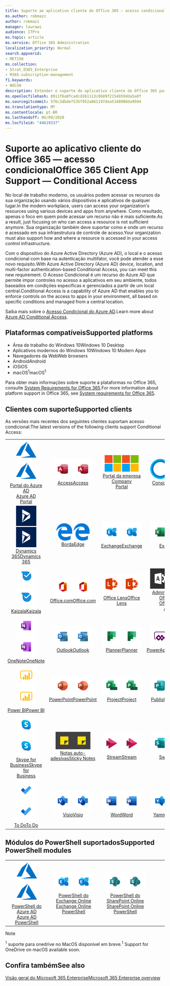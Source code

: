 ```yaml
---
title: Suporte ao aplicativo cliente do Office 365 — acesso condicional
ms.author: robmazz
author: robmazz
manager: laurawi
audience: ITPro
ms.topic: article
ms.service: Office 365 Administration
localization_priority: Normal
search.appverid:
- MET150
ms.collection:
- Strat_O365_Enterprise
- M365-subscription-management
f1.keywords:
- NOCSH
description: Entender o suporte do aplicativo cliente do Office 365 para acesso condicional
ms.openlocfilehash: 8911f6a0fcadcd261113c8b89f2154b59dda5a0f
ms.sourcegitcommit: 576c3dbdef535f952a861197dea5348908da9504
ms.translationtype: MT
ms.contentlocale: pt-BR
ms.lasthandoff: 06/09/2020
ms.locfileid: "44619337"
---
```

# <a name="office-365-client-app-support--conditional-access"></a><span data-ttu-id="9423b-103">Suporte ao aplicativo cliente do Office 365 — acesso condicional</span><span class="sxs-lookup"><span data-stu-id="9423b-103">Office 365 Client App Support — Conditional Access</span></span>

<span data-ttu-id="9423b-104">No local de trabalho moderno, os usuários podem acessar os recursos da sua organização usando vários dispositivos e aplicativos de qualquer lugar.</span><span class="sxs-lookup"><span data-stu-id="9423b-104">In the modern workplace, users can access your organization's resources using various devices and apps from anywhere.</span></span> <span data-ttu-id="9423b-105">Como resultado, apenas o foco em quem pode acessar um recurso não é mais suficiente.</span><span class="sxs-lookup"><span data-stu-id="9423b-105">As a result, just focusing on who can access a resource is not sufficient anymore.</span></span> <span data-ttu-id="9423b-106">Sua organização também deve suportar como e onde um recurso é acessado em sua infraestrutura de controle de acesso.</span><span class="sxs-lookup"><span data-stu-id="9423b-106">Your organization must also support how and where a resource is accessed in your access control infrastructure.</span></span>

<span data-ttu-id="9423b-107">Com o dispositivo do Azure Active Directory (Azure AD), o local e o acesso condicional com base na autenticação multifator, você pode atender a esse novo requisito.</span><span class="sxs-lookup"><span data-stu-id="9423b-107">With Azure Active Directory (Azure AD) device, location, and multi-factor authentication-based Conditional Access, you can meet this new requirement.</span></span> <span data-ttu-id="9423b-108">O Acesso Condicional é um recurso do Azure AD que permite impor controles no acesso a aplicativos em seu ambiente, todos baseados em condições específicas e gerenciados a partir de um local central.</span><span class="sxs-lookup"><span data-stu-id="9423b-108">Conditional Access is a capability of Azure AD that enables you to enforce controls on the access to apps in your environment, all based on specific conditions and managed from a central location.</span></span>

<span data-ttu-id="9423b-109">Saiba mais sobre o [Acesso Condicional do Azure AD](https://docs.microsoft.com/azure/active-directory/conditional-access/).</span><span class="sxs-lookup"><span data-stu-id="9423b-109">Learn more about [Azure AD Conditional Access](https://docs.microsoft.com/azure/active-directory/conditional-access/).</span></span>

## <a name="supported-platforms"></a><span data-ttu-id="9423b-110">Plataformas compatíveis</span><span class="sxs-lookup"><span data-stu-id="9423b-110">Supported platforms</span></span>

 - <span data-ttu-id="9423b-111">Área de trabalho do Windows 10</span><span class="sxs-lookup"><span data-stu-id="9423b-111">Windows 10 Desktop</span></span>
 - <span data-ttu-id="9423b-112">Aplicativos modernos do Windows 10</span><span class="sxs-lookup"><span data-stu-id="9423b-112">Windows 10 Modern Apps</span></span>
 - <span data-ttu-id="9423b-113">Navegadores da Web</span><span class="sxs-lookup"><span data-stu-id="9423b-113">Web browsers</span></span>
 - <span data-ttu-id="9423b-114">Android</span><span class="sxs-lookup"><span data-stu-id="9423b-114">Android</span></span>
 - <span data-ttu-id="9423b-115">iOS</span><span class="sxs-lookup"><span data-stu-id="9423b-115">iOS</span></span>
 - <span data-ttu-id="9423b-116">macOS<sup>1</sup></span><span class="sxs-lookup"><span data-stu-id="9423b-116">macOS<sup>1</sup></span></span>

<span data-ttu-id="9423b-117">Para obter mais informações sobre suporte a plataformas no Office 365, consulte [System Requirements for Office 365](https://products.office.com/office-system-requirements).</span><span class="sxs-lookup"><span data-stu-id="9423b-117">For more information about platform support in Office 365, see [System requirements for Office 365](https://products.office.com/office-system-requirements).</span></span>

## <a name="supported-clients"></a><span data-ttu-id="9423b-118">Clientes com suporte</span><span class="sxs-lookup"><span data-stu-id="9423b-118">Supported clients</span></span>

<span data-ttu-id="9423b-119">As versões mais recentes dos seguintes clientes suportam acesso condicional:</span><span class="sxs-lookup"><span data-stu-id="9423b-119">The latest versions of the following clients support Conditional Access:</span></span>

| | | | | | |
|:---:|:---:|:---:|:---:|:---:|:---:|
| <span data-ttu-id="9423b-120">![Ícone do Azure](media/o365-azure-64x64.png)</span><span class="sxs-lookup"><span data-stu-id="9423b-120">![Azure icon](media/o365-azure-64x64.png)</span></span> <br> [<span data-ttu-id="9423b-121">Portal do Azure AD <br></span><span class="sxs-lookup"><span data-stu-id="9423b-121">Azure AD <br> Portal </span></span>](https://azure.microsoft.com/features/azure-portal/) | <span data-ttu-id="9423b-122">![Ícone do Access](media/o365-access-64x64.png)</span><span class="sxs-lookup"><span data-stu-id="9423b-122">![Access icon](media/o365-access-64x64.png)</span></span> <br> [<span data-ttu-id="9423b-123">Access</span><span class="sxs-lookup"><span data-stu-id="9423b-123">Access</span></span>](https://products.office.com/access) | <span data-ttu-id="9423b-124">![Ícone do portal da empresa](media/o365-microsoft-64x64.png)</span><span class="sxs-lookup"><span data-stu-id="9423b-124">![Company portal icon](media/o365-microsoft-64x64.png)</span></span> <br> [<span data-ttu-id="9423b-125">Portal da empresa <br></span><span class="sxs-lookup"><span data-stu-id="9423b-125">Company <br> Portal </span></span>](https://docs.microsoft.com/intune-user-help/sign-in-to-the-company-portal)  | <span data-ttu-id="9423b-126">![Ícone da Cortana](media/o365-cortana-64x64.png)</span><span class="sxs-lookup"><span data-stu-id="9423b-126">![Cortana icon](media/o365-cortana-64x64.png)</span></span> <br> [<span data-ttu-id="9423b-127">Consome</span><span class="sxs-lookup"><span data-stu-id="9423b-127">Cortana</span></span>](https://www.microsoft.com/cortana) | <span data-ttu-id="9423b-128">![Ícone do Delve](media/o365-delve-64x64.png)</span><span class="sxs-lookup"><span data-stu-id="9423b-128">![Delve icon](media/o365-delve-64x64.png)</span></span> <br> [<span data-ttu-id="9423b-129">Delve</span><span class="sxs-lookup"><span data-stu-id="9423b-129">Delve</span></span>](https://products.office.com/business/intelligent-search) 
| <span data-ttu-id="9423b-130">![Ícone do Dynamics 365](media/o365-dynamics365-64x64.png)</span><span class="sxs-lookup"><span data-stu-id="9423b-130">![Dynamics 365 icon](media/o365-dynamics365-64x64.png)</span></span> <br> [<span data-ttu-id="9423b-131">Dynamics 365</span><span class="sxs-lookup"><span data-stu-id="9423b-131">Dynamics 365</span></span>](https://dynamics.microsoft.com) | <span data-ttu-id="9423b-132">![Ícone de borda](media/o365-edge-64x64.png)</span><span class="sxs-lookup"><span data-stu-id="9423b-132">![Edge icon](media/o365-edge-64x64.png)</span></span> <br> [<span data-ttu-id="9423b-133">Borda</span><span class="sxs-lookup"><span data-stu-id="9423b-133">Edge</span></span>](https://www.microsoft.com/windows/microsoft-edge) | <span data-ttu-id="9423b-134">![Ícone do Exchange](media/o365-exchange-64x64.png)</span><span class="sxs-lookup"><span data-stu-id="9423b-134">![Exchange icon](media/o365-exchange-64x64.png)</span></span> <br> [<span data-ttu-id="9423b-135">Exchange</span><span class="sxs-lookup"><span data-stu-id="9423b-135">Exchange</span></span>](https://products.office.com/exchange/exchange-online) | <span data-ttu-id="9423b-136">![Ícone do Excel](media/o365-excel-64x64.png)</span><span class="sxs-lookup"><span data-stu-id="9423b-136">![Excel icon](media/o365-excel-64x64.png)</span></span> <br> [<span data-ttu-id="9423b-137">Excel</span><span class="sxs-lookup"><span data-stu-id="9423b-137">Excel</span></span>](https://products.office.com/excel) | <span data-ttu-id="9423b-138">![Ícone do Forms](media/o365-forms-64x64.png)</span><span class="sxs-lookup"><span data-stu-id="9423b-138">![Forms icon](media/o365-forms-64x64.png)</span></span> <br> [<span data-ttu-id="9423b-139">Forms</span><span class="sxs-lookup"><span data-stu-id="9423b-139">Forms</span></span>](https://flow.microsoft.com/connectors/shared_microsoftforms/microsoft-forms/) 
| <span data-ttu-id="9423b-140">![Ícone do Kaizala](media/o365-kaizala-64x64.png)</span><span class="sxs-lookup"><span data-stu-id="9423b-140">![Kaizala icon](media/o365-kaizala-64x64.png)</span></span> <br> [<span data-ttu-id="9423b-141">Kaizala</span><span class="sxs-lookup"><span data-stu-id="9423b-141">Kaizala</span></span>](https://products.office.com/en/business/microsoft-kaizala) | <span data-ttu-id="9423b-142">![Ícone de Office.com](media/o365-office-64x64.png)</span><span class="sxs-lookup"><span data-stu-id="9423b-142">![Office.com icon](media/o365-office-64x64.png)</span></span> <br> [<span data-ttu-id="9423b-143">Office.com</span><span class="sxs-lookup"><span data-stu-id="9423b-143">Office.com</span></span>](https://www.office.com/) | <span data-ttu-id="9423b-144">![Ícone de lente](media/o365-lens-64x64.png)</span><span class="sxs-lookup"><span data-stu-id="9423b-144">![Lens icon](media/o365-lens-64x64.png)</span></span> <br> [<span data-ttu-id="9423b-145">Office Lens</span><span class="sxs-lookup"><span data-stu-id="9423b-145">Office Lens</span></span>](https://www.microsoft.com/p/office-lens/9wzdncrfj3t8?activetab=pivot%3Aoverviewtab) | <span data-ttu-id="9423b-146">![Ícone de administração do Office 365](media/o365-o365admin-64x64.png)</span><span class="sxs-lookup"><span data-stu-id="9423b-146">![Office 365 Admin icon](media/o365-o365admin-64x64.png)</span></span> <br> [<span data-ttu-id="9423b-147">Administração do Office 365 <br></span><span class="sxs-lookup"><span data-stu-id="9423b-147">Office 365 <br> Admin</span></span>](https://products.office.com/business/manage-office-365-admin-app) | <span data-ttu-id="9423b-148">![Ícone do OneDrive for Business](media/o365-OneDrive-64x64.png)</span><span class="sxs-lookup"><span data-stu-id="9423b-148">![OneDrive for Business icon](media/o365-OneDrive-64x64.png)</span></span> <br> [<span data-ttu-id="9423b-149">OneDrive<sup>1</sup></span><span class="sxs-lookup"><span data-stu-id="9423b-149">OneDrive<sup>1</sup></span></span>](https://products.office.com/onedrive-for-business/online-cloud-storage) 
| <span data-ttu-id="9423b-150">![Ícone do OneNote](media/o365-OneNote-64x64.png)</span><span class="sxs-lookup"><span data-stu-id="9423b-150">![OneNote icon](media/o365-OneNote-64x64.png)</span></span> <br> [<span data-ttu-id="9423b-151">OneNote</span><span class="sxs-lookup"><span data-stu-id="9423b-151">OneNote</span></span>](https://products.office.com/onenote) | <span data-ttu-id="9423b-152">![Ícone do Outlook](media/o365-outlook-64x64.png)</span><span class="sxs-lookup"><span data-stu-id="9423b-152">![Outlook icon](media/o365-outlook-64x64.png)</span></span> <br> [<span data-ttu-id="9423b-153">Outlook</span><span class="sxs-lookup"><span data-stu-id="9423b-153">Outlook</span></span>](https://products.office.com/outlook) | <span data-ttu-id="9423b-154">![Ícone do Planner](media/o365-planner-64x64.png)</span><span class="sxs-lookup"><span data-stu-id="9423b-154">![Planner icon](media/o365-planner-64x64.png)</span></span> <br> [<span data-ttu-id="9423b-155">Planner</span><span class="sxs-lookup"><span data-stu-id="9423b-155">Planner</span></span>](https://products.office.com/business/task-management-software) | <span data-ttu-id="9423b-156">![Ícone do PowerApps](media/o365-powerapps-64x64.png)</span><span class="sxs-lookup"><span data-stu-id="9423b-156">![PowerApps icon](media/o365-powerapps-64x64.png)</span></span> <br> [<span data-ttu-id="9423b-157">PowerApps</span><span class="sxs-lookup"><span data-stu-id="9423b-157">PowerApps</span></span>](https://powerapps.microsoft.com) | <span data-ttu-id="9423b-158">![Ícone de automatização de energia](media/o365-flow-64x64.png)</span><span class="sxs-lookup"><span data-stu-id="9423b-158">![Power Automate icon](media/o365-flow-64x64.png)</span></span> <br> [<span data-ttu-id="9423b-159"><br>Automatização de energia</span><span class="sxs-lookup"><span data-stu-id="9423b-159">Power <br> Automate</span></span>](https://flow.microsoft.com)
| <span data-ttu-id="9423b-160">![Ícone do PowerBI](media/o365-powerbi-64x64.png)</span><span class="sxs-lookup"><span data-stu-id="9423b-160">![PowerBI icon](media/o365-powerbi-64x64.png)</span></span> <br> [<span data-ttu-id="9423b-161">Power BI</span><span class="sxs-lookup"><span data-stu-id="9423b-161">Power BI</span></span>](https://powerbi.microsoft.com) | <span data-ttu-id="9423b-162">![Ícone do PowerPoint](media/o365-powerpoint-64x64.png)</span><span class="sxs-lookup"><span data-stu-id="9423b-162">![PowerPoint icon](media/o365-powerpoint-64x64.png)</span></span> <br> [<span data-ttu-id="9423b-163">PowerPoint</span><span class="sxs-lookup"><span data-stu-id="9423b-163">PowerPoint</span></span>](https://products.office.com/powerpoint) | <span data-ttu-id="9423b-164">![Ícone do Project](media/o365-project-64x64.png)</span><span class="sxs-lookup"><span data-stu-id="9423b-164">![Project icon](media/o365-project-64x64.png)</span></span> <br> [<span data-ttu-id="9423b-165">Project</span><span class="sxs-lookup"><span data-stu-id="9423b-165">Project</span></span>](https://products.office.com/project) | <span data-ttu-id="9423b-166">![Ícone do Publisher](media/o365-publisher-64x64.png)</span><span class="sxs-lookup"><span data-stu-id="9423b-166">![Publisher icon](media/o365-publisher-64x64.png)</span></span> <br> [<span data-ttu-id="9423b-167">Publisher</span><span class="sxs-lookup"><span data-stu-id="9423b-167">Publisher</span></span>](https://products.office.com/publisher) | <span data-ttu-id="9423b-168">![Ícone do SharePoint](media/o365-sharepoint-64x64.png)</span><span class="sxs-lookup"><span data-stu-id="9423b-168">![SharePoint icon](media/o365-sharepoint-64x64.png)</span></span> <br> [<span data-ttu-id="9423b-169">Do</span><span class="sxs-lookup"><span data-stu-id="9423b-169">Sharepoint</span></span>](https://products.office.com/sharepoint) 
| <span data-ttu-id="9423b-170">![Ícone do Skype for Business](media/o365-skypeforbusiness-64x64.png)</span><span class="sxs-lookup"><span data-stu-id="9423b-170">![Skype for Business icon](media/o365-skypeforbusiness-64x64.png)</span></span> <br> [<span data-ttu-id="9423b-171">Skype for <br> Business</span><span class="sxs-lookup"><span data-stu-id="9423b-171">Skype for <br> Business</span></span>](https://www.skype.com/business/) | <span data-ttu-id="9423b-172">![Ícone de notas auto-adesivas](media/o365-stickynotes-64x64.png)</span><span class="sxs-lookup"><span data-stu-id="9423b-172">![Sticky Notes icon](media/o365-stickynotes-64x64.png)</span></span> <br> [<span data-ttu-id="9423b-173">Notas auto-adesivas</span><span class="sxs-lookup"><span data-stu-id="9423b-173">Sticky Notes</span></span>](https://www.microsoft.com/p/microsoft-sticky-notes/9nblggh4qghw) | <span data-ttu-id="9423b-174">![Ícone do Stream](media/o365-stream-64x64.png)</span><span class="sxs-lookup"><span data-stu-id="9423b-174">![Stream icon](media/o365-stream-64x64.png)</span></span> <br> [<span data-ttu-id="9423b-175">Stream</span><span class="sxs-lookup"><span data-stu-id="9423b-175">Stream</span></span>](https://stream.microsoft.com) | <span data-ttu-id="9423b-176">![Ícone do Sway](media/o365-sway-64x64.png)</span><span class="sxs-lookup"><span data-stu-id="9423b-176">![Sway icon](media/o365-sway-64x64.png)</span></span> <br> [<span data-ttu-id="9423b-177">Sway</span><span class="sxs-lookup"><span data-stu-id="9423b-177">Sway</span></span>](https://sway.com) | <span data-ttu-id="9423b-178">![Ícone do Teams](media/o365-teams-64x64.png)</span><span class="sxs-lookup"><span data-stu-id="9423b-178">![Teams icon](media/o365-teams-64x64.png)</span></span> <br> [<span data-ttu-id="9423b-179">Teams</span><span class="sxs-lookup"><span data-stu-id="9423b-179">Teams</span></span>](https://products.office.com/microsoft-teams/group-chat-software) 
| <span data-ttu-id="9423b-180">![Ícone de tarefas pendentes](media/o365-todo-64x64.png)</span><span class="sxs-lookup"><span data-stu-id="9423b-180">![To Do icon](media/o365-todo-64x64.png)</span></span> <br> [<span data-ttu-id="9423b-181">To Do</span><span class="sxs-lookup"><span data-stu-id="9423b-181">To Do</span></span>](https://todo.microsoft.com) | <span data-ttu-id="9423b-182">![Ícone do Visio](media/o365-visio-64x64.png)</span><span class="sxs-lookup"><span data-stu-id="9423b-182">![Visio icon](media/o365-visio-64x64.png)</span></span> <br> [<span data-ttu-id="9423b-183">Visio</span><span class="sxs-lookup"><span data-stu-id="9423b-183">Visio</span></span>](https://products.office.com/visio/flowchart-software) | <span data-ttu-id="9423b-184">![Ícone do Word](media/o365-word-64x64.png)</span><span class="sxs-lookup"><span data-stu-id="9423b-184">![Word icon](media/o365-word-64x64.png)</span></span> <br> [<span data-ttu-id="9423b-185">Word</span><span class="sxs-lookup"><span data-stu-id="9423b-185">Word</span></span>](https://products.office.com/word) | <span data-ttu-id="9423b-186">![Ícone do Yammer](media/o365-yammer-64x64.png)</span><span class="sxs-lookup"><span data-stu-id="9423b-186">![Yammer icon](media/o365-yammer-64x64.png)</span></span> <br> [<span data-ttu-id="9423b-187">Yammer</span><span class="sxs-lookup"><span data-stu-id="9423b-187">Yammer</span></span>](https://products.office.com/yammer/yammer-overview)

## <a name="supported-powershell-modules"></a><span data-ttu-id="9423b-188">Módulos do PowerShell suportados</span><span class="sxs-lookup"><span data-stu-id="9423b-188">Supported PowerShell modules</span></span>

| | | | | | |
|:---:|:---:|:---:|:---:|:---:|:---:|
| <span data-ttu-id="9423b-189">![Ícone do Azure](media/o365-azure-64x64.png)</span><span class="sxs-lookup"><span data-stu-id="9423b-189">![Azure icon](media/o365-azure-64x64.png)</span></span> <br> [<span data-ttu-id="9423b-190">PowerShell do Azure AD <br></span><span class="sxs-lookup"><span data-stu-id="9423b-190">Azure AD <br> PowerShell</span></span>](https://docs.microsoft.com/powershell/azure/active-directory/overview?view=azureadps-2.0) | <span data-ttu-id="9423b-191">![Ícone do Exchange](media/o365-exchange-64x64.png)</span><span class="sxs-lookup"><span data-stu-id="9423b-191">![Exchange icon](media/o365-exchange-64x64.png)</span></span> <br> [<span data-ttu-id="9423b-192">PowerShell do Exchange Online <br></span><span class="sxs-lookup"><span data-stu-id="9423b-192">Exchange Online <br> PowerShell</span></span>](https://docs.microsoft.com/powershell/exchange/exchange-online/exchange-online-powershell?view=exchange-ps) | <span data-ttu-id="9423b-193">![Ícone do SharePoint](media/o365-sharepoint-64x64.png)</span><span class="sxs-lookup"><span data-stu-id="9423b-193">![SharePoint icon](media/o365-sharepoint-64x64.png)</span></span> <br> [<span data-ttu-id="9423b-194">PowerShell do SharePoint Online <br></span><span class="sxs-lookup"><span data-stu-id="9423b-194">SharePoint Online <br> PowerShell</span></span>](https://docs.microsoft.com/powershell/sharepoint/sharepoint-online/connect-sharepoint-online)

> [!NOTE]
> <span data-ttu-id="9423b-195"><sup>1</sup> suporte para onedrive no MacOS disponível em breve.</span><span class="sxs-lookup"><span data-stu-id="9423b-195"><sup>1</sup> Support for OneDrive on macOS available soon.</span></span>

## <a name="see-also"></a><span data-ttu-id="9423b-196">Confira também</span><span class="sxs-lookup"><span data-stu-id="9423b-196">See also</span></span>

[<span data-ttu-id="9423b-197">Visão geral do Microsoft 365 Enterprise</span><span class="sxs-lookup"><span data-stu-id="9423b-197">Microsoft 365 Enterprise overview</span></span>](https://docs.microsoft.com/microsoft-365/enterprise/microsoft-365-overview)
